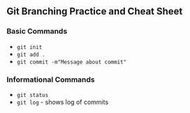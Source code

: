 ## Git Branching Practice and Cheat Sheet

### Basic Commands
* `git init`
* `git add .`
* `git commit -m"Message about commit"`

### Informational Commands
* `git status`
* `git log` - shows log of commits
